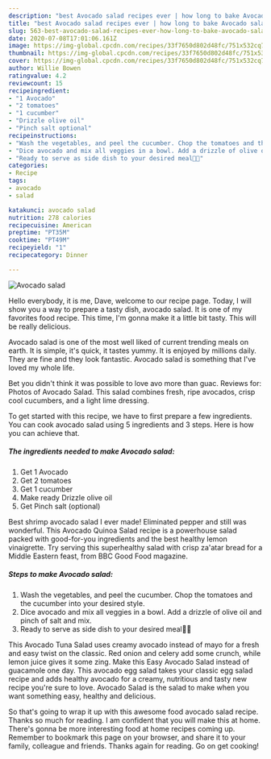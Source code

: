 ```yaml
---
description: "best Avocado salad recipes ever | how long to bake Avocado salad"
title: "best Avocado salad recipes ever | how long to bake Avocado salad"
slug: 563-best-avocado-salad-recipes-ever-how-long-to-bake-avocado-salad
date: 2020-07-08T17:01:06.161Z
image: https://img-global.cpcdn.com/recipes/33f7650d802d48fc/751x532cq70/avocado-salad-recipe-main-photo.jpg
thumbnail: https://img-global.cpcdn.com/recipes/33f7650d802d48fc/751x532cq70/avocado-salad-recipe-main-photo.jpg
cover: https://img-global.cpcdn.com/recipes/33f7650d802d48fc/751x532cq70/avocado-salad-recipe-main-photo.jpg
author: Willie Bowen
ratingvalue: 4.2
reviewcount: 15
recipeingredient:
- "1 Avocado"
- "2 tomatoes"
- "1 cucumber"
- "Drizzle olive oil"
- "Pinch salt optional"
recipeinstructions:
- "Wash the vegetables, and peel the cucumber. Chop the tomatoes and the cucumber into your desired style."
- "Dice avocado and mix all veggies in a bowl. Add a drizzle of olive oil and pinch of salt and mix."
- "Ready to serve as side dish to your desired meal👌🏿"
categories:
- Recipe
tags:
- avocado
- salad

katakunci: avocado salad 
nutrition: 278 calories
recipecuisine: American
preptime: "PT35M"
cooktime: "PT49M"
recipeyield: "1"
recipecategory: Dinner

---
```



![Avocado salad](https://img-global.cpcdn.com/recipes/33f7650d802d48fc/751x532cq70/avocado-salad-recipe-main-photo.jpg)

Hello everybody, it is me, Dave, welcome to our recipe page. Today, I will show you a way to prepare a tasty dish, avocado salad. It is one of my favorites food recipe. This time, I'm gonna make it a little bit tasty. This will be really delicious.

Avocado salad is one of the most well liked of current trending meals on earth. It is simple, it's quick, it tastes yummy. It is enjoyed by millions daily. They are fine and they look fantastic. Avocado salad is something that I've loved my whole life.

Bet you didn&#39;t think it was possible to love avo more than guac. Reviews for: Photos of Avocado Salad. This salad combines fresh, ripe avocados, crisp cool cucumbers, and a light lime dressing.


To get started with this recipe, we have to first prepare a few ingredients. You can cook avocado salad using 5 ingredients and 3 steps. Here is how you can achieve that.

<!--inarticleads1-->

##### The ingredients needed to make Avocado salad:

1. Get 1 Avocado
1. Get 2 tomatoes
1. Get 1 cucumber
1. Make ready Drizzle olive oil
1. Get Pinch salt (optional)


Best shrimp avocado salad I ever made! Eliminated pepper and still was wonderful. This Avocado Quinoa Salad recipe is a powerhouse salad packed with good-for-you ingredients and the best healthy lemon vinaigrette. Try serving this superhealthy salad with crisp za&#39;atar bread for a Middle Eastern feast, from BBC Good Food magazine. 

<!--inarticleads2-->

##### Steps to make Avocado salad:

1. Wash the vegetables, and peel the cucumber. Chop the tomatoes and the cucumber into your desired style.
1. Dice avocado and mix all veggies in a bowl. Add a drizzle of olive oil and pinch of salt and mix.
1. Ready to serve as side dish to your desired meal👌🏿


This Avocado Tuna Salad uses creamy avocado instead of mayo for a fresh and easy twist on the classic. Red onion and celery add some crunch, while lemon juice gives it some zing. Make this Easy Avocado Salad instead of guacamole one day. This avocado egg salad takes your classic egg salad recipe and adds healthy avocado for a creamy, nutritious and tasty new recipe you&#39;re sure to love. Avocado Salad is the salad to make when you want something easy, healthy and delicious. 

So that's going to wrap it up with this awesome food avocado salad recipe. Thanks so much for reading. I am confident that you will make this at home. There's gonna be more interesting food at home recipes coming up. Remember to bookmark this page on your browser, and share it to your family, colleague and friends. Thanks again for reading. Go on get cooking!
